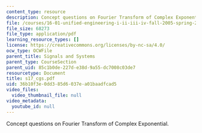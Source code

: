 ```yaml
---
content_type: resource
description: Concept questions on Fourier Transform of Complex Exponential.
file: /courses/16-01-unified-engineering-i-ii-iii-iv-fall-2005-spring-2006/36b10f3e0dd385d6037ea01baadfcad5_s17_cgs.pdf
file_size: 68273
file_type: application/pdf
learning_resource_types: []
license: https://creativecommons.org/licenses/by-nc-sa/4.0/
ocw_type: OCWFile
parent_title: Signals and Systems
parent_type: CourseSection
parent_uid: 85c1b0de-227d-e38d-9a55-dc7008c03de7
resourcetype: Document
title: s17_cgs.pdf
uid: 36b10f3e-0dd3-85d6-037e-a01baadfcad5
video_files:
  video_thumbnail_file: null
video_metadata:
  youtube_id: null
---
```

Concept questions on Fourier Transform of Complex Exponential.